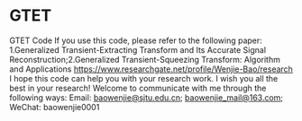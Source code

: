 # GTET
GTET Code
If you use this code, please refer to the following paper:
1.Generalized Transient-Extracting Transform and Its Accurate Signal
Reconstruction;2.Generalized Transient-Squeezing Transform: Algorithm and Applications
https://www.researchgate.net/profile/Wenjie-Bao/research
I hope this code can help you with your research work.
I wish you all the best in your research!
Welcome to communicate with me through the following ways:
Email: baowenjie@sjtu.edu.cn; baowenjie_mail@163.com;
WeChat: baowenjie0001
